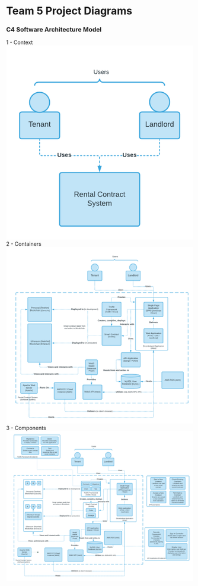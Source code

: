 # Team 5 Project Diagrams

### C4 Software Architecture Model
1 - Context<br>
![C4 Model 1 Context](https://github.com/GenevieveFlynn/senior-design-5/blob/smart-contract-dev/DOCS/C4%20Model%201%20Context.png)<br>
2 - Containers<br>
![C4 Model 2 Containers](https://github.com/GenevieveFlynn/senior-design-5/blob/smart-contract-dev/DOCS/C4%20Model%202%20Containers.png)<br>
3 - Components<br>
![C4 Model 3 Components](https://github.com/GenevieveFlynn/senior-design-5/blob/smart-contract-dev/DOCS/C4%20Model%203%20Components.png)

